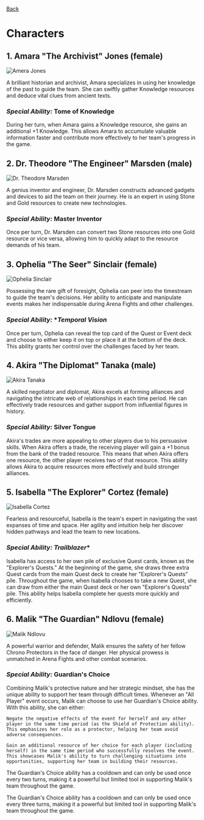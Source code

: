 [Back](../TimeQuest/)

# Characters
## 1. Amara "The Archivist" Jones (female)

![Amera Jones](/images/Characters/Amara_Jones.jpg)

A brilliant historian and archivist, Amara specializes in using her knowledge of the past to guide the team. She can swiftly gather Knowledge resources and deduce vital clues from ancient texts.

### _Special Ability:_ **Tome of Knowledge**
During her turn, when Amara gains a Knowledge resource, she gains an additional +1 Knowledge. This allows Amara to accumulate valuable information faster and contribute more effectively to her team's progress in the game.

## 2. Dr. Theodore "The Engineer" Marsden (male)

![Dr. Theodore Marsden](/images/Characters/Dr_Theodore_Marsden.jpg)

A genius inventor and engineer, Dr. Marsden constructs advanced gadgets and devices to aid the team on their journey. He is an expert in using Stone and Gold resources to create new technologies.

### _Special Ability:_ **Master Inventor**
Once per turn, Dr. Marsden can convert two Stone resources into one Gold resource or vice versa, allowing him to quickly adapt to the resource demands of his team.

## 3. Ophelia "The Seer" Sinclair (female)

![Ophelia Sinclair](/images/Characters/Ophelia_Sinclair.jpg)

Possessing the rare gift of foresight, Ophelia can peer into the timestream to guide the team's decisions. Her ability to anticipate and manipulate events makes her indispensable during Arena Fights and other challenges.

### _Special Ability:_ **Temporal Vision*
Once per turn, Ophelia can reveal the top card of the Quest or Event deck and choose to either keep it on top or place it at the bottom of the deck. This ability grants her control over the challenges faced by her team.

## 4. Akira "The Diplomat" Tanaka (male)

![Akira Tanaka](/images/Characters/Akira_Tanaka.jpg)

A skilled negotiator and diplomat, Akira excels at forming alliances and navigating the intricate web of relationships in each time period. He can effectively trade resources and gather support from influential figures in history.

### _Special Ability:_ **Silver Tongue**
Akira's trades are more appealing to other players due to his persuasive skills. When Akira offers a trade, the receiving player will gain a +1 bonus from the bank of the traded resource. This means that when Akira offers one resource, the other player receives two of that resource. This ability allows Akira to acquire resources more effectively and build stronger alliances.

## 5. Isabella "The Explorer" Cortez (female)

![Isabella Cortez](/images/Characters/Isabella_Cortez.jpg)

Fearless and resourceful, Isabella is the team's expert in navigating the vast expanses of time and space. Her agility and intuition help her discover hidden pathways and lead the team to new locations.

### _Special Ability:_ *Trailblazer**
Isabella has access to her own pile of exclusive Quest cards, known as the "Explorer's Quests." At the beginning of the game, she draws three extra Quest cards from the main Quest deck to create her "Explorer's Quests" pile. Throughout the game, when Isabella chooses to take a new Quest, she can draw from either the main Quest deck or her own "Explorer's Quests" pile. This ability helps Isabella complete her quests more quickly and efficiently.

## 6. Malik "The Guardian" Ndlovu (female)

![Malik Ndlovu](/images/Characters/Malik_Ndlovu.jpg)

A powerful warrior and defender, Malik ensures the safety of her fellow Chrono Protectors in the face of danger. Her physical prowess is unmatched in Arena Fights and other combat scenarios.

### _Special Ability:_ **Guardian's Choice**
Combining Malik's protective nature and her strategic mindset, she has the unique ability to support her team through difficult times. Whenever an "All Player" event occurs, Malik can choose to use her Guardian's Choice ability. With this ability, she can either:

    Negate the negative effects of the event for herself and any other player in the same time period (as the Shield of Protection ability). This emphasizes her role as a protector, helping her team avoid adverse consequences.

    Gain an additional resource of her choice for each player (including herself) in the same time period who successfully resolves the event. This showcases Malik's ability to turn challenging situations into opportunities, supporting her team in building their resources.

The Guardian's Choice ability has a cooldown and can only be used once every two turns, making it a powerful but limited tool in supporting Malik's team throughout the game.

The Guardian's Choice ability has a cooldown and can only be used once every three turns, making it a powerful but limited tool in supporting Malik's team throughout the game.
